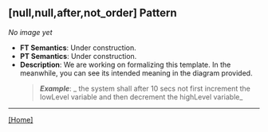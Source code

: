 ## [null,null,after,not_order] Pattern
_No image yet_
 * **FT Semantics**: Under construction.
 * **PT Semantics**: Under construction.
 * **Description**: We are working on formalizing this template. In the meanwhile, you can see its intended meaning in the diagram provided.
   > **_Example_**: _  the system shall after 10 secs not first  increment the lowLevel variable and then  decrement the highLevel variable_   
***
[[Home]](../semantics.md)